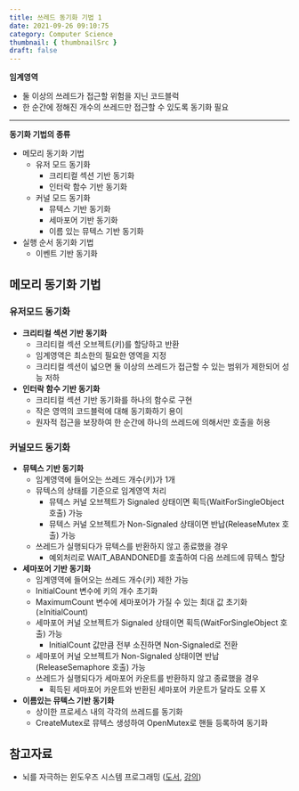 ```yaml
---
title: 쓰레드 동기화 기법 1
date: 2021-09-26 09:10:75
category: Computer Science
thumbnail: { thumbnailSrc }
draft: false
---
```


**임계영역**

- 둘 이상의 쓰레드가 접근할 위험을 지닌 코드블럭
- 한 순간에 정해진 개수의 쓰레드만 접근할 수 있도록 동기화 필요

---

**동기화 기법의 종류**

- 메모리 동기화 기법
    - 유저 모드 동기화
        - 크리티컬 섹션 기반 동기화
        - 인터락 함수 기반 동기화
    - 커널 모드 동기화
        - 뮤텍스 기반 동기화
        - 세마포어 기반 동기화
        - 이름 있는 뮤텍스 기반 동기화
- 실행 순서 동기화 기법
    - 이벤트 기반 동기화

## 메모리 동기화 기법

### 유저모드 동기화

- **크리티컬 섹션 기반 동기화**
    - 크리티컬 섹션 오브젝트(키)를 할당하고 반환
    - 임계영역은 최소한의 필요한 영역을 지정
    - 크리티컬 섹션이 넓으면 둘 이상의 쓰레드가 접근할 수 있는 범위가 제한되어 성능 저하
- **인터락 함수 기반 동기화**
    - 크리티컬 섹션 기반 동기화를 하나의 함수로 구현
    - 작은 영역의 코드블럭에 대해 동기화하기 용이
    - 원자적 접근을 보장하여 한 순간에 하나의 쓰레드에 의해서만 호출을 허용

### 커널모드 동기화

- **뮤텍스 기반 동기화**
    - 임계영역에 들어오는 쓰레드 개수(키)가 1개
    - 뮤텍스의 상태를 기준으로 임계영역 처리
        - 뮤텍스 커널 오브젝트가 Signaled 상태이면 획득(WaitForSingleObject 호출) 가능
        - 뮤텍스 커널 오브젝트가 Non-Signaled 상태이면 반납(ReleaseMutex 호출) 가능
    - 쓰레드가 실행되다가 뮤텍스를 반환하지 않고 종료했을 경우
        - 예외처리로 WAIT_ABANDONED를 호출하여 다음 쓰레드에 뮤텍스 할당
- **세마포어 기반 동기화**
    - 임계영역에 들어오는 쓰레드 개수(키) 제한 가능
    - InitialCount 변수에 키의 개수 초기화
    - MaximumCount 변수에 세마포어가 가질 수 있는 최대 값 초기화 (≥InitialCount)
    - 세마포어 커널 오브젝트가 Signaled 상태이면 획득(WaitForSingleObject 호출) 가능
        - InitialCount  값만큼 전부 소진하면 Non-Signaled로 전환
    - 세마포어 커널 오브젝트가 Non-Signaled 상태이면 반납(ReleaseSemaphore 호출) 가능
    - 쓰레드가 실행되다가 세마포어 카운트를 반환하지 않고 종료했을 경우
        - 획득된 세마포어 카운트와 반환된 세마포어 카운트가 달라도 오류 X
- **이름있는 뮤텍스 기반 동기화**
    - 상이한 프로세스 내의 각각의 쓰레드를 동기화
    - CreateMutex로 뮤텍스 생성하여 OpenMutex로 핸들 등록하여 동기화

## 참고자료

- 뇌를 자극하는 윈도우즈 시스템 프로그래밍 ([도서](http://www.kyobobook.co.kr/product/detailViewKor.laf?ejkGb=KOR&mallGb=KOR&barcode=9788979144611&orderClick=LEa&Kc=), [강의](https://www.inflearn.com/course/%EC%8B%9C%EC%8A%A4%ED%85%9C-%ED%94%84%EB%A1%9C%EA%B7%B8%EB%9E%98%EB%B0%8D))